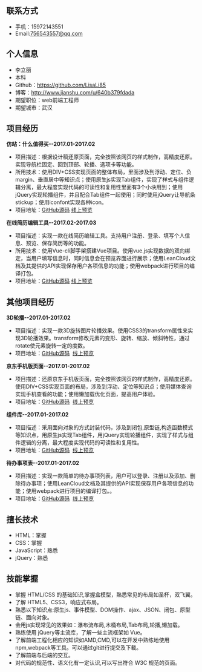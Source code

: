 ## 联系方式
- 手机：15972143551
- Email:756543557@qq.com

## 个人信息
- 李立丽
- 本科
- Github：https://github.com/LisaLi85
- 博客：http://www.jianshu.com/u/640b379fdada
- 期望职位：web前端工程师
- 期望城市：武汉

## 项目经历
**仿站：什么值得买--2017.01-2017.02**
- 项目描述：根据设计稿还原页面，完全按照该网页的样式制作，高精度还原。实现导航栏固定、回到顶部、轮播、选项卡等功能。
- 所用技术：使用DIV+CSS实现页面的整体布局，里面涉及到浮动、定位、负margin、垂直居中等知识点；使用原生js实现Tab组件，实现了样式与组件逻辑分离，最大程度实现代码的可读性和复用性里面有3个小块用到；使用jQuery实现轮播组件，并且配合Tab组件一起使用；同时使用jQuery让导航条stickup；使用iconfont实现各种icon。
- 项目地址：[GitHub源码](https://github.com/LisaLi85/Resume-Project/tree/master/smzdm) [线上预览](https://lisali85.github.io/Resume-Project/smzdm/index.html) 

**在线简历编辑工具--2017.02-2017.03**
- 项目描述：实现一款在线简历编辑工具。支持用户注册、登录、填写个人信息、预览、保存简历等的功能。
- 所用技术：使用Vue-cli脚手架搭建Vue项目。使用vue.js实现数据的双向绑定，当用户填写信息时，同时信息会在预览界面进行展示；使用LeanCloud文档及其提供的API实现保存用户各项信息的功能；使用webpack进行项目的编译打包。
- 项目地址：[GitHub源码](https://github.com/LisaLi85/graduation-project/tree/master/resumer)  [线上预览](https://lisali85.github.io/graduation-project/resumer/dist/index.html#/) 

## 其他项目经历
**3D轮播--2017.01-2017.02**
- 项目描述：实现一款3D旋转图片轮播效果。使用CSS3的transform属性来实现3D轮播效果。transform修改元素的变形、旋转、缩放、倾斜特性，通过rotate使元素旋转一定的度数。
- 项目地址：[GitHub源码](https://github.com/LisaLi85/Resume-Project/tree/master/3D-carousel)  [线上预览](https://lisali85.github.io/Resume-Project/3D-carousel/index.html) 

**京东手机版页面--2017.01-2017.02**
- 项目描述：还原京东手机版页面，完全按照该网页的样式制作，高精度还原。使用DIV+CSS实现页面的布局，涉及到浮动、定位等知识点；使用媒体查询实现手机查看的功能；使用懒加载优化页面，提高用户体验。
- 项目地址：[GitHub源码](https://github.com/LisaLi85/Resume-Project/tree/master/JD)  [线上预览](https://lisali85.github.io/Resume-Project/JD/index.html) 

**组件库--2017.01-2017.02**
- 项目描述：采用面向对象的方式封装代码，涉及到闭包,原型链,构造函数模式等知识点，用原生js实现Tab组件，用jQuery实现轮播组件，实现了样式与组件逻辑的分离，最大程度实现代码的可读性和复用性。
- 项目地址：[GitHub源码](https://github.com/LisaLi85/Resume-Project/tree/master/components)  [线上预览](https://github.com/LisaLi85/Resume-Project/tree/master/components) 

**待办事项表--2017.01-2017.02**
- 项目描述：实现一款简单的待办事项列表，用户可以登录、注册以及添加、删除待办事项；使用LeanCloud文档及其提供的API实现保存用户各项信息的功能；使用webpack进行项目的编译打包。。
- 项目地址：[GitHub源码](https://github.com/LisaLi85/Resume-Project/tree/master/TodoList)  [线上预览](https://lisali85.github.io/Resume-Project/TodoList/page.html)

## 擅长技术
- HTML：掌握
- CSS：掌握
- JavaScript：熟悉
- jQuery：熟悉
## 技能掌握
- 掌握 HTML/CSS 的基础知识,掌握盒模型，熟悉常见的布局如圣杯，双飞翼。
- 了解 HTML5、CSS3，响应式布局。
- 熟悉以下知识点:原生js、事件模型、DOM操作、ajax、JSON、闭包、原型链、面向对象。
- 会用js实现常见的效果如：瀑布流布局,木桶布局,Tab布局,轮播,懒加载。
- 熟练使用 jQuery等主流库，了解一些主流框架如 Vue。
- 了解前端工程化相应的知识如AMD,CMD,可以在开发中熟练地使用npm,webpack等工具。可以通过git进行提交及下载。
- 了解前端与后端的交互。
- 对代码的规范性、语义化有一定认识,可以写出符合 W3C 规范的页面。









